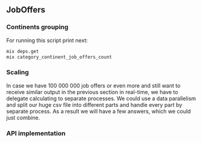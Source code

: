 ## JobOffers

### Continents grouping

For running this script print next:

```bash
mix deps.get
mix category_continent_job_offers_count
```

### Scaling

In case we have 100 000 000 job offers or even more and still want to receive similar output in the previous section in real-time, we have to delegate calculating to separate processes. We could use a data parallelism and split our huge csv file into different parts and handle every part by separate process. As a result we will have a few answers, which we could just combine.

### API implementation
